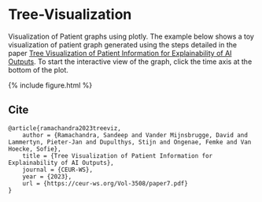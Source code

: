 # Tree-Visualization
Visualization of Patient graphs using plotly. The example below shows a toy visualization of patient graph generated using the steps detailed in the paper [Tree Visualization of Patient Information for Explainability of AI Outputs]( https://ceur-ws.org/Vol-3508/paper7.pdf). To start the interactive view of the graph, click the time axis at the bottom of the plot.

{% include figure.html %}


## Cite
```
@article{ramachandra2023treeviz,
    author = {Ramachandra, Sandeep and Vander Mijnsbrugge, David and Lammertyn, Pieter-Jan and Dupulthys, Stijn and Ongenae, Femke and Van Hoecke, Sofie},
    title = {Tree Visualization of Patient Information for Explainability of AI Outputs},
    journal = {CEUR-WS},
    year = {2023},
    url = {https://ceur-ws.org/Vol-3508/paper7.pdf}
}
```
